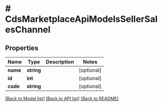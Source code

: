 # # CdsMarketplaceApiModelsSellerSalesChannel

## Properties

Name | Type | Description | Notes
------------ | ------------- | ------------- | -------------
**name** | **string** |  | [optional]
**id** | **int** |  | [optional]
**code** | **string** |  | [optional]

[[Back to Model list]](../../README.md#models) [[Back to API list]](../../README.md#endpoints) [[Back to README]](../../README.md)
